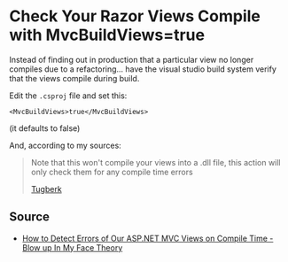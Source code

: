 ﻿# Check Your Razor Views Compile with MvcBuildViews=true

Instead of finding out in production that a particular view no longer compiles due to a refactoring... have the visual studio build system verify that the views compile during build.

Edit the `.csproj` file and set this:

	<MvcBuildViews>true</MvcBuildViews>

(it defaults to false)

And, according to my sources:

> Note that this won't compile your views into a .dll file, this action will only check them for any compile time errors
>
>  [Tugberk](https://www.tugberkugurlu.com/archive/how-to-detect-errors-of-our-asp-net-mvc-views-on-compile-time-blow-up-in-my-face-theory)

## Source

- [How to Detect Errors of Our ASP.NET MVC Views on Compile Time - Blow up In My Face Theory](https://www.tugberkugurlu.com/archive/how-to-detect-errors-of-our-asp-net-mvc-views-on-compile-time-blow-up-in-my-face-theory)